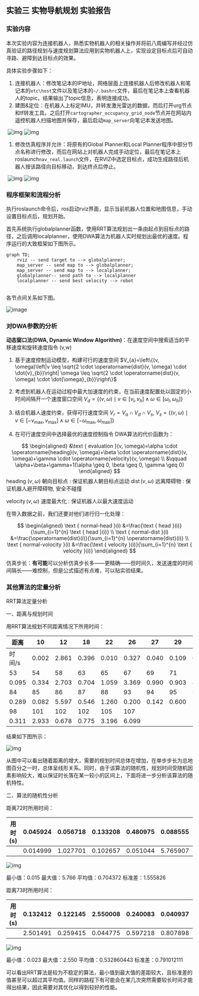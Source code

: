 ## 实验三 实物导航规划 实验报告

### 实验内容

本次实验内容为连接机器人，熟悉实物机器人的相关操作并将前八周编写并经过仿真验证的路径规划与速度规划算法应用到实物机器人上，实现设定目标点后可自动寻路、避障到达目标点的效果。

具体实验步骤如下：

1. 连接机器人：修改笔记本的IP地址，网络层面上连接机器人后修改机器人和笔记本的`etc\host`文件以及笔记本的`~/.bashrc`文件，最后在笔记本上查看机器人的topic，结果输出了topic信息，表明连接成功。
2. 建图&定位：在机器人上标定IMU，并转发激光雷达的数据，而后打开urg节点和tf转发工具。之后打开`cartographer_occupancy_grid_node`节点并在网站内遥控机器人扫描地图并保存，最后启动`map_server`向笔记本发送地图。

​                 ![img](E:\typorapic\LQpWpaA8iWRTlvr_SItvQQ.pngw=1280&h=729.9459459459459)                         ![img](E:\typorapic\zKGduv4Xf8Ok9tr9pLAJdw.png)        

1. 修改仿真程序并允许：将原有的Global Planner和Local Planner程序中部分节点名称进行修改，而后在网站上对机器人完成手动定位，最后在笔记本上roslaunch`nav_real.launch`文件，在RVIZ中选定目标点，成功生成路径后机器人按该路径向目标移动，到达终点后停止。

​                 ![img](E:\typorapic\ojH4WyQbH3KpSsdPN4R3Mw.pngw=1280&h=729.9459459459459)                         ![img](E:\typorapic\9EYAe_Mbbu-SFKomlryHxQ.png)        

### 程序框架和流程分析

执行roslaunch命令后，ros启动rviz界面，显示当前机器人位置和地图信息，手动设置目标点后，规划开始。

首先系统执行globalplanner函数，使用RRT算法规划出一条由起点到目标点的路径，之后调用localplanner，使用DWA算法为机器人实时规划出最优的速度。程序运行的大致框架如下图所示。

```mermaid
graph TD;
	rviz -- send target to --> globalplanner;
	map_server -- send map to --> globalplanner;
	map_server -- send map to --> localplanner;
	globalplanner-- send path to --> localplanner
	localplanner -- send best velocity --> robot
	
```



各节点间关系如下图。

![image](E:\typorapic\image.png)

### 对DWA参数的分析

**动态窗口法(DWA, Dynamic Window Algorithm)**：在速度空间中搜索适当的平移速度和旋转速度指令 (v,w)

1. 基于速度控制运动模型，构建可行的速度空间
   $V_{a}=\left\{(v, \omega)\left|v \leq \sqrt{2 \cdot \operatorname{dist}(v, \omega) \cdot \dot{v}_{b}}\right| \omega \leq \sqrt{2 \cdot \operatorname{dist}(v, \omega) \cdot \dot{\omega}_{b}}\right\}$

2. 考虑到机器人在运动过程中最大加速度的约束，在当前速度配置处以固定的小时间间隔开一个速度窗口空间
   $V_{d}=\left\{(v, \omega) \mid v \in\left[v_{l}, v_{h}\right] \wedge \omega \in\left[\omega_{l}, \omega_{h}\right]\right\}$

3. 结合机器人速度约束，获得可行速度空间
   $V_{r}=V_{a} \cap V_{d} \cap V_{s}$,    $V_{s}=\left\{(v, \omega) \mid v \in\left[-v_{\max }, v_{\max }\right] \wedge \omega \in\left[-\omega_{\max }, \omega_{\max }\right]\right\}$

4. 在可行速度空间中选择最优的速度控制指令
   DWA算法的代价函数为：

$$
\begin{aligned}
&\text { evaluation }(v, \omega)=\alpha \cdot \operatorname{heading}(v, \omega)+\beta \cdot \operatorname{dist}(v, \omega)+\gamma \cdot \operatorname{velocity}(v, \omega) \\
&\qquad \alpha+\beta+\gamma=1(\alpha \geq 0, \beta \geq 0, \gamma \geq 0)
\end{aligned}
$$
heading $(v, \omega)$ 朝向目标点 : 保证机器人朝目标点运动
$\operatorname{dist}(v, \omega)$ 远离障碍物 : 保证机器人避开障碍物, 安全不碰撞

$\operatorname{velocity}(v, \omega)$ 速度最大化 : 保证机器人以最大速度运动

在带入数据之前，我们还要对他们进行归一化处理：


$$
\begin{aligned}
\text { normal-head }(i) &=\frac{\text { head }(i)}{\sum_{i=1}^{n} \text { head }(i)} \\
\text { normal-dist }(i) &=\frac{\operatorname{dist}(i)}{\sum_{i=1}^{n} \operatorname{dist}(i)} \\
\text { normal-volocity }(i) &=\frac{\text { velocity }(i)}{\sum_{i=1}^{n} \text { velocity }(i)}
\end{aligned}
$$


仿真步长：**有可能**可以分析仿真步长多——更精确——但时间久，发送速度的时间间隔长——难控制，但是公式描述有点难，可以贴实验结果。

### 其他算法的定量分析

RRT算法定量分析

一、距离与规划时间

用RRT算法规划不同距离情况下所用时间：

| 距离   | 10    | 12    | 18    | 22    | 26    | 27    | 29    | 39    | 42    |
| ------ | ----- | ----- | ----- | ----- | ----- | ----- | ----- | ----- | ----- |
| 时间/s | 0.002 | 2.861 | 0.396 | 0.010 | 0.327 | 0.040 | 0.109 | 0.006 | 0.532 |
| 53     | 54    | 58    | 63    | 65    | 67    | 69    | 71    | 79    | 83    |
| 0.095  | 0.334 | 2.703 | 0.704 | 1.059 | 3.369 | 0.990 | 0.903 | 4.576 | 0.233 |
| 84     | 85    | 86    | 87    | 88    | 93    | 94    | 95    | 96    | 97    |
| 0.289  | 0.082 | 5.597 | 0.546 | 1.260 | 0.200 | 0.142 | 0.600 | 1.003 | 3.031 |
| 98     | 101   | 102   | 102   | 105   | 107   |       |       |       |       |
| 0.311  | 2.933 | 0.678 | 0.775 | 3.196 | 6.099 |       |       |       |       |

结果如下图所示：

![img](E:\typorapic\clip_image002.png)

从图中可以看出随着距离的增大，需要的规划时间总体在增加，在单步步长为总地图百分之一时，总体呈线形关系。同时，由于该算法的随机性，规划时间受随机因素影响较大，难以保证时长落在某一较小的区间上，下面将进一步分析该算法的随机特性。

 

二、算法的随机性分析

距离72时所用时间：

| 用时(s) | 0.045924 | 0.056718 | 0.133208 | 0.480975 | 0.088555 | 0.649683 |
| ------- | -------- | -------- | -------- | -------- | -------- | -------- |
|         | 0.014999 | 1.027701 | 0.102657 | 0.051044 | 5.765907 | 0.035089 |

![img](E:\typorapic\clip_image004.png)

最小值：0.015 最大值：5.766 平均值：0.704372 标准差：1.555826

距离73时所用时间：

| 用时(s) | 0.132412 | 0.122145 | 2.550008 | 0.240083 | 0.040937 | 0.055949 | 0.399136 | 0.020987 |
| ------- | -------- | -------- | -------- | -------- | -------- | -------- | -------- | -------- |
|         | 2.501491 | 0.259415 | 0.044775 | 0.597218 | 0.807898 | 0.053477 | 0.676402 | 0.023433 |

![img](E:\typorapic\clip_image006.png)

最小值：0.023 最大值：2.550 平均值：0.532860443 标准差：0.791012111

可以看出RRT算法是较为不稳定的算法，最小值到最大值的差距较大，且标准差的值甚至可以超过其平均值。同样的路程下有可能会在某几次突然需要较长时间才能得出结果，因此需要对其优化以得到较好的性能。